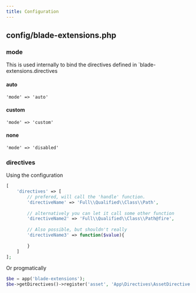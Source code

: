 ```yaml
---
title: Configuration
---
```


## config/blade-extensions.php
### mode
This is used internally to bind the directives defined in `blade-extensions.directives 
#### auto
`'mode' => 'auto'`
#### custom
`'mode' => 'custom'`
#### none
`'mode' => 'disabled'`


### directives
Using the configuration 
```php
[                                                                                                                                                                                                                                            
    'directives' => [
        // prefered, will call the 'handle' function. 
        'directiveName' => 'Full\\Qualified\\Class\\Path',
        
        // alternatively you can let it call some other function
        'directiveName2' => 'Full\\Qualified\\Class\\Path@fire',
        
        // Also possible, but shouldn't really 
        'directiveName3' => function($value){
    
        }
    ]
];
```
Or progmatically

```php
$be = app('blade-extensions');
$be->getDirectives()->register('asset', 'App\Directives\AssetDirective');
```
